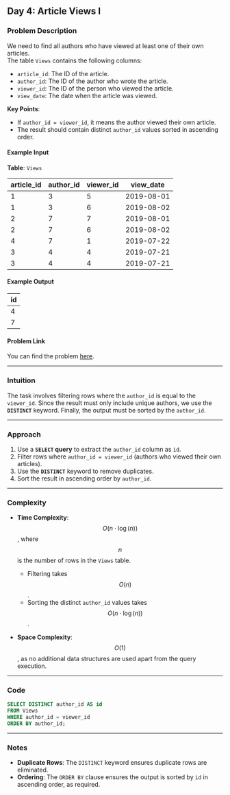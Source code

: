## Day 4: Article Views I

### Problem Description

We need to find all authors who have viewed at least one of their own articles.  
The table `Views` contains the following columns:

- `article_id`: The ID of the article.
- `author_id`: The ID of the author who wrote the article.
- `viewer_id`: The ID of the person who viewed the article.
- `view_date`: The date when the article was viewed.

**Key Points**:
- If `author_id = viewer_id`, it means the author viewed their own article.
- The result should contain distinct `author_id` values sorted in ascending order.

#### Example Input
**Table**: `Views`

| article_id | author_id | viewer_id | view_date  |
|------------|-----------|-----------|------------|
| 1          | 3         | 5         | 2019-08-01 |
| 1          | 3         | 6         | 2019-08-02 |
| 2          | 7         | 7         | 2019-08-01 |
| 2          | 7         | 6         | 2019-08-02 |
| 4          | 7         | 1         | 2019-07-22 |
| 3          | 4         | 4         | 2019-07-21 |
| 3          | 4         | 4         | 2019-07-21 |

#### Example Output
| id   |
|------|
| 4    |
| 7    |

#### Problem Link
You can find the problem [here](https://leetcode.com/problems/article-views-i/).

---

### Intuition

The task involves filtering rows where the `author_id` is equal to the `viewer_id`. Since the result must only include unique authors, we use the **`DISTINCT`** keyword. Finally, the output must be sorted by the `author_id`.

---

### Approach

1. Use a **`SELECT` query** to extract the `author_id` column as `id`.
2. Filter rows where `author_id = viewer_id` (authors who viewed their own articles).
3. Use the **`DISTINCT`** keyword to remove duplicates.
4. Sort the result in ascending order by `author_id`.

---

### Complexity

- **Time Complexity**:  
  $$O(n \cdot \log(n))$$, where $$n$$ is the number of rows in the `Views` table.  
  - Filtering takes $$O(n)$$.  
  - Sorting the distinct `author_id` values takes $$O(n \cdot \log(n))$$.

- **Space Complexity**:  
  $$O(1)$$, as no additional data structures are used apart from the query execution.

---

### Code
```sql
SELECT DISTINCT author_id AS id
FROM Views
WHERE author_id = viewer_id
ORDER BY author_id;
```

---

### Notes

- **Duplicate Rows**: The `DISTINCT` keyword ensures duplicate rows are eliminated.
- **Ordering**: The `ORDER BY` clause ensures the output is sorted by `id` in ascending order, as required.
